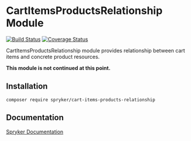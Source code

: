 # CartItemsProductsRelationship Module
[![Build Status](https://travis-ci.org/spryker/cart-items-products-relationship.svg)](https://travis-ci.org/spryker/cart-items-products-relationship)
[![Coverage Status](https://coveralls.io/repos/github/spryker/cart-items-products-relationship/badge.svg)](https://coveralls.io/github/spryker/cart-items-products-relationship)

CartItemsProductsRelationship module provides relationship between cart items and concrete product resources.

**This module is not continued at this point.**

## Installation

```
composer require spryker/cart-items-products-relationship
```

## Documentation

[Spryker Documentation](https://academy.spryker.com/developing_with_spryker/module_guide/modules.html)
